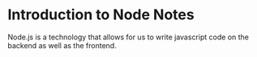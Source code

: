 # Introduction to Node Notes

Node.js is a technology that allows for us to write javascript code on the backend as well as the frontend. 

